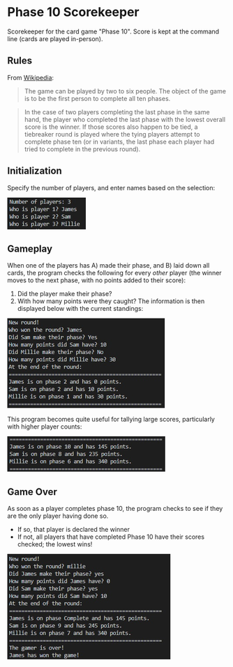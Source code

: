 # Phase 10 Scorekeeper
Scorekeeper for the card game "Phase 10". Score is kept at the command line (cards are played in-person).

## Rules
From [Wikipedia](https://en.wikipedia.org/wiki/Phase_10):
> The game can be played by two to six people. The object of the game is to be the first person to complete all ten phases. 

> In the case of two players completing the last phase in the same hand, the player who completed the last phase with the lowest overall score is the winner. If those scores also happen to be tied, a tiebreaker round is played where the tying players attempt to complete phase ten (or in variants, the last phase each player had tried to complete in the previous round).


## Initialization 
Specify the number of players, and enter names based on the selection:

![Game Setup](/images/setup.jpg)

## Gameplay 
When one of the players has A) made their phase, and B) laid down all cards, the program checks the following for every *other* player (the winner moves to the next phase, with no points added to their score):
1. Did the player make their phase?
2. With how many points were they caught?
The information is then displayed below with the current standings:

![Gameplay](/images/gameplay.jpg)

This program becomes quite useful for tallying large scores, particularly with higher player counts:

![Gameplay - High Scores](/images/gameplay-1.jpg)

## Game Over
As soon as a player completes phase 10, the program checks to see if they are the only player having done so.
* If so, that player is declared the winner
* If not, all players that have completed Phase 10 have their scores checked; the lowest wins!

![Game Over](/images/gameover.jpg)


